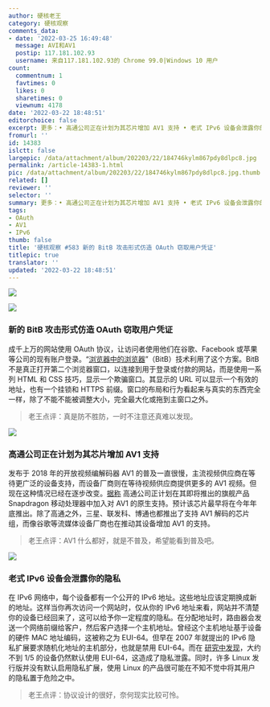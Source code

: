 ```yaml
---
author: 硬核老王
category: 硬核观察
comments_data:
- date: '2022-03-25 16:49:48'
  message: AVI和AV1
  postip: 117.181.102.93
  username: 来自117.181.102.93的 Chrome 99.0|Windows 10 用户
count:
  commentnum: 1
  favtimes: 0
  likes: 0
  sharetimes: 0
  viewnum: 4178
date: '2022-03-22 18:48:51'
editorchoice: false
excerpt: 更多：• 高通公司正在计划为其芯片增加 AV1 支持 • 老式 IPv6 设备会泄露你的隐私
fromurl: ''
id: 14383
islctt: false
largepic: /data/attachment/album/202203/22/184746kylm867pdy8dlpc8.jpg
permalink: /article-14383-1.html
pic: /data/attachment/album/202203/22/184746kylm867pdy8dlpc8.jpg.thumb.jpg
related: []
reviewer: ''
selector: ''
summary: 更多：• 高通公司正在计划为其芯片增加 AV1 支持 • 老式 IPv6 设备会泄露你的隐私
tags:
- OAuth
- AV1
- IPv6
thumb: false
title: '硬核观察 #583 新的 BitB 攻击形式仿造 OAuth 窃取用户凭证'
titlepic: true
translator: ''
updated: '2022-03-22 18:48:51'
---
```


![](/data/attachment/album/202203/22/184746kylm867pdy8dlpc8.jpg)


![](/data/attachment/album/202203/22/184754dhn0llxs08onllsx.jpg)


### 新的 BitB 攻击形式仿造 OAuth 窃取用户凭证


成千上万的网站使用 OAuth 协议，让访问者使用他们在谷歌、Facebook 或苹果等公司的现有账户登录。“[浏览器中的浏览器](https://arstechnica.com/information-technology/2022/03/behold-a-password-phishing-site-that-can-trick-even-savvy-users/)”（BitB）技术利用了这个方案。BitB 不是真正打开第二个浏览器窗口，以连接到用于登录或付款的网站，而是使用一系列 HTML 和 CSS 技巧，显示一个欺骗窗口。其显示的 URL 可以显示一个有效的地址，也有一个挂锁和 HTTPS 前缀。窗口的布局和行为看起来与真实的东西完全一样，除了不能不能被调整大小，完全最大化或拖到主窗口之外。



> 
> 老王点评：真是防不胜防，一时不注意还真难以发现。
> 
> 
> 


![](/data/attachment/album/202203/22/184806uq85iq2oocqojqzc.jpg)


### 高通公司正在计划为其芯片增加 AV1 支持


发布于 2018 年的开放视频编解码器 AV1 的普及一直很慢，主流视频供应商在等待更广泛的设备支持，而设备厂商则在等待视频供应商提供更多的 AV1 视频。但现在这种情况已经在逐步改变。[据称](https://www.protocol.com/newsletters/entertainment/av1-open-video-codec) 高通公司正计划在其即将推出的旗舰产品 Snapdragon 移动处理器中加入对 AV1 的原生支持。预计该芯片最早将在今年年底推出。除了高通之外，三星、联发科、博通也都推出了支持 AV1 解码的芯片组，而像谷歌等流媒体设备厂商也在推动其设备增加 AV1 的支持。



> 
> 老王点评：AV1 什么都好，就是不普及，希望能看到普及吧。
> 
> 
> 


![](/data/attachment/album/202203/22/184822zc7dzqb7fddga2do.jpg)


### 老式 IPv6 设备会泄露你的隐私


在 IPv6 网络中，每个设备都有一个公开的 IPv6 地址。这些地址应该定期换成新的地址。这样当你再次访问一个网站时，仅从你的 IPv6 地址来看，网站并不清楚你的设备已经回来了，这可以给予你一定程度的隐私。在分配地址时，路由器会发送一个网络前缀给客户，然后客户选择一个主机地址。曾经这个主机地址基于设备的硬件 MAC 地址编码，这被称之为 EUI-64。但早在 2007 年就提出的 IPv6 隐私扩展要求随机化地址的主机部分，也就是禁用 EUI-64。而在 [研究中发现](https://www.theregister.com/2022/03/22/legacy_ipv6_addressing_standard_enables/)，大约不到 1/5 的设备仍然默认使用 EUI-64，这造成了隐私泄露。同时，许多 Linux 发行版并没有默认启用隐私扩展，使用 Linux 的产品很可能在不知不觉中将其用户的隐私置于危险之中。



> 
> 老王点评：协议设计的很好，奈何现实比较可怜。
> 
> 
>
